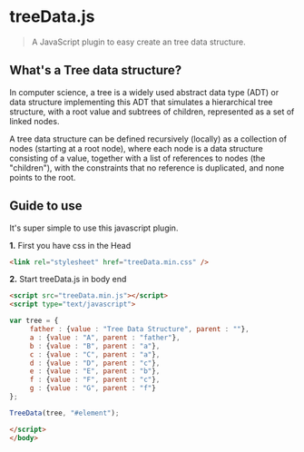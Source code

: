 # treeData.js

> A JavaScript plugin to easy create an tree data structure.

## What's a Tree data structure?

In computer science, a tree is a widely used abstract data type (ADT) or data structure implementing this ADT that simulates a hierarchical tree structure, with a root value and subtrees of children, represented as a set of linked nodes.

A tree data structure can be defined recursively (locally) as a collection of nodes (starting at a root node), where each node is a data structure consisting of a value, together with a list of references to nodes (the "children"), with the constraints that no reference is duplicated, and none points to the root.

## Guide to use

It's super simple to use this javascript plugin.

**1.** First you have css in the Head

```html
<link rel="stylesheet" href="treeData.min.css" />
```

**2.** Start treeData.js in body end

```html
<script src="treeData.min.js"></script>
<script type="text/javascript"> 

var tree = {
     father : {value : "Tree Data Structure", parent : ""},
     a : {value : "A", parent : "father"},
     b : {value : "B", parent : "a"},
     c : {value : "C", parent : "a"},
     d : {value : "D", parent : "c"},
     e : {value : "E", parent : "b"},
     f : {value : "F", parent : "c"},
     g : {value : "G", parent : "f"}
};

TreeData(tree, "#element");

</script>
</body>
```

